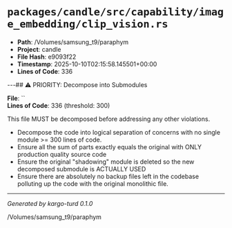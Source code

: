 # `packages/candle/src/capability/image_embedding/clip_vision.rs`

- **Path**: /Volumes/samsung_t9/paraphym
- **Project**: candle
- **File Hash**: e9093f22  
- **Timestamp**: 2025-10-10T02:15:58.145501+00:00  
- **Lines of Code**: 336

---## ⚠️ PRIORITY: Decompose into Submodules

**File**: ``  
**Lines of Code**: 336 (threshold: 300)

This file MUST be decomposed before addressing any other violations.

- Decompose the code into logical separation of concerns with no single module >= 300 lines of code. 
- Ensure all the sum of parts exactly equals the original with ONLY production quality source code
- Ensure the original "shadowing" module is deleted so the new decomposed submodule is ACTUALLY USED
- Ensure there are absolutely no backup files left in the codebase polluting up the code with the original monolithic file.

------

*Generated by kargo-turd 0.1.0*

/Volumes/samsung_t9/paraphym